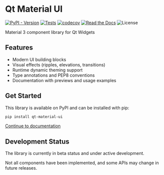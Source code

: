 # Qt Material UI

[![PyPI - Version](https://img.shields.io/pypi/v/qt-material-ui?logo=python&logoColor=%23ccc)](https://pypi.org/project/qt-material-ui/)
[![Tests](https://img.shields.io/github/actions/workflow/status/herobank110/qt-material-ui/tests.yml?logo=github&label=tests&logoColor=%23ccc)](https://github.com/herobank110/qt-material-ui/actions/workflows/tests.yml)
[![codecov](https://codecov.io/github/herobank110/qt-material-ui/graph/badge.svg?token=OF1WOOAZ6U)](https://codecov.io/github/herobank110/qt-material-ui)
[![Read the Docs](https://img.shields.io/readthedocs/qt-material-ui?logo=readthedocs)](https://qt-material-ui.readthedocs.io/en/latest)
![License](https://img.shields.io/pypi/l/qt-material-ui.svg)

Material 3 component library for Qt Widgets

## Features

- Modern UI building blocks
- Visual effects (ripples, elevations, transitions)
- Runtime dynamic theming support
- Type annotations and PEP8 conventions
- Documentation with previews and usage examples

## Get Started

This library is available on PyPI and can be installed with pip:

```bash
pip install qt-material-ui
```

[Continue to documentation](https://qt-material-ui.readthedocs.io/en/latest/get-started/development-status.html)

## Development Status

The library is currently in beta status and under active development.

Not all components have been implemented, and some APIs may change in
future releases.
